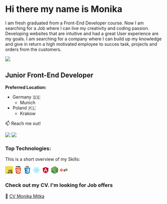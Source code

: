 # Hi there my name is Monika
I am fresh graduated from a Front-End Developer course. 
Now I am searching for a Job where I can live my creativity and coding passion. Developing websites that are intuitive and had a great User experience are my goals. I am searching for a company where I can build up my knowledge and give in return a high motivated employee to succes task, projects and orders from the customers.  

[<img src="https://previews.123rf.com/images/tashatuvango/tashatuvango1805/tashatuvango180500243/101873571-job-opening-front-end-developer-3d-.jpg">]()

## **Junior Front-End Developer**  

**Preferred Location:**
- Germany 🇩🇪
  - Munich
- Poland 🇵🇱
  - Krakow

:mailbox: Reach me out!

[<img src="https://img.shields.io/badge/-Monika Mitka-EA4335?style=for-the-badge&labelColor=black&logo=Gmail&logoColor=EA4335">](mailto:mon.mitka@gmail.com)
[<img src="https://img.shields.io/badge/-Monika Mitka-0A66C2?style=for-the-badge&labelColor=black&logo=LinkedIn&logoColor=0A66C2">](https://de.linkedin.com/in/monika-mitka-85041647)
### ****Top Technologies:****
This is a short overview of my Skills:

[<img src="https://raw.githubusercontent.com/github/explore/80688e429a7d4ef2fca1e82350fe8e3517d3494d/topics/javascript/javascript.png" width="5%" height="5%">]()
[<img src="https://raw.githubusercontent.com/github/explore/80688e429a7d4ef2fca1e82350fe8e3517d3494d/topics/html/html.png" width="5%" height="5%">]()
[<img src="https://raw.githubusercontent.com/github/explore/80688e429a7d4ef2fca1e82350fe8e3517d3494d/topics/css/css.png" width="5%" height="5%">]()
[<img src="https://raw.githubusercontent.com/github/explore/80688e429a7d4ef2fca1e82350fe8e3517d3494d/topics/react/react.png" width="5%" height="5%">]()
[<img src="https://raw.githubusercontent.com/github/explore/80688e429a7d4ef2fca1e82350fe8e3517d3494d/topics/angular/angular.png" width="5%" height="5%">]()
[<img src="https://raw.githubusercontent.com/github/explore/80688e429a7d4ef2fca1e82350fe8e3517d3494d/topics/nodejs/nodejs.png" width="5%" height="5%">]()
[<img src="https://raw.githubusercontent.com/github/explore/80688e429a7d4ef2fca1e82350fe8e3517d3494d/topics/git/git.png" width="5%" height="5%">]()

### Check out my CV. I'm looking for Job offers
<g-emoji class="g-emoji" alias="paperclip" fallback-src="https://github.githubassets.com/images/icons/emoji/unicode/1f4ce.png">📎</g-emoji> <a href="https://github.com/MonikaMM77/CV-Monika-Mitka/blob/main/Monika%20Mitka%20Curriculum%20Vitae.pdf">CV Monika Mitka

